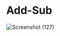 # Add-Sub

![Screenshot (127)](https://user-images.githubusercontent.com/75261080/102869834-33b64880-4462-11eb-9a49-ed3210947fff.png)
